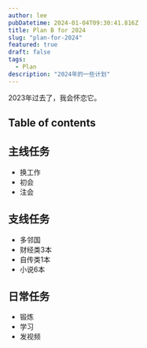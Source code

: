 ```yaml
---
author: lee
pubDatetime: 2024-01-04T09:30:41.816Z
title: Plan B for 2024
slug: "plan-for-2024"
featured: true
draft: false
tags:
  - Plan
description: "2024年的一些计划"
---
```


2023年过去了，我会怀恋它。

## Table of contents

## 主线任务
- 换工作
- 初会
- 注会

## 支线任务
- 多邻国
- 财经类3本
- 自传类1本
- 小说6本

## 日常任务
- 锻炼
- 学习
- 发视频
